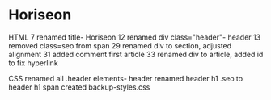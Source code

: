 # Horiseon

HTML
7 renamed title- Horiseon
12 renamed div class="header"- header
13 removed class=seo from span
29 renamed div to section, adjusted alignment
31 added comment first article
33 renamed div to article, added id to fix hyperlink


CSS
renamed all .header elements- header
renamed header h1 .seo to header h1 span
created backup-styles.css
